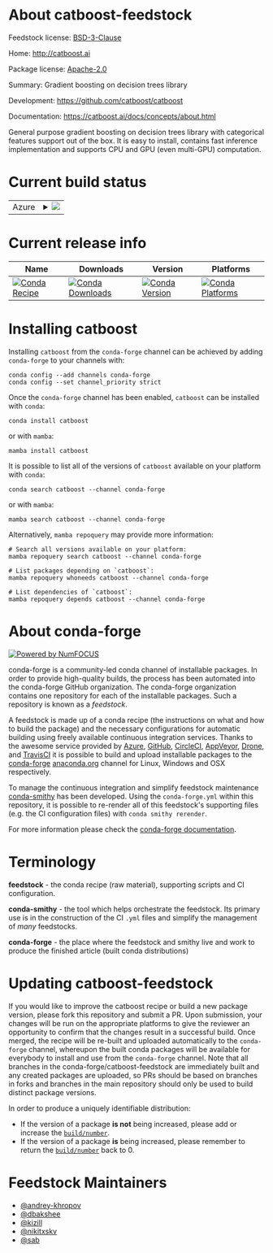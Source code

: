About catboost-feedstock
========================

Feedstock license: [BSD-3-Clause](https://github.com/conda-forge/catboost-feedstock/blob/main/LICENSE.txt)

Home: http://catboost.ai

Package license: [Apache-2.0](https://github.com/catboost/catboost/blob/master/LICENSE)

Summary: Gradient boosting on decision trees library

Development: https://github.com/catboost/catboost

Documentation: https://catboost.ai/docs/concepts/about.html

General purpose gradient boosting on decision trees library with categorical features support out of the box.
It is easy to install, contains fast inference implementation and supports CPU and GPU (even multi-GPU) computation.


Current build status
====================


<table>
    
  <tr>
    <td>Azure</td>
    <td>
      <details>
        <summary>
          <a href="https://dev.azure.com/conda-forge/feedstock-builds/_build/latest?definitionId=3796&branchName=main">
            <img src="https://dev.azure.com/conda-forge/feedstock-builds/_apis/build/status/catboost-feedstock?branchName=main">
          </a>
        </summary>
        <table>
          <thead><tr><th>Variant</th><th>Status</th></tr></thead>
          <tbody><tr>
              <td>linux_64_python3.10.____cpython</td>
              <td>
                <a href="https://dev.azure.com/conda-forge/feedstock-builds/_build/latest?definitionId=3796&branchName=main">
                  <img src="https://dev.azure.com/conda-forge/feedstock-builds/_apis/build/status/catboost-feedstock?branchName=main&jobName=linux&configuration=linux%20linux_64_python3.10.____cpython" alt="variant">
                </a>
              </td>
            </tr><tr>
              <td>linux_64_python3.11.____cpython</td>
              <td>
                <a href="https://dev.azure.com/conda-forge/feedstock-builds/_build/latest?definitionId=3796&branchName=main">
                  <img src="https://dev.azure.com/conda-forge/feedstock-builds/_apis/build/status/catboost-feedstock?branchName=main&jobName=linux&configuration=linux%20linux_64_python3.11.____cpython" alt="variant">
                </a>
              </td>
            </tr><tr>
              <td>linux_64_python3.12.____cpython</td>
              <td>
                <a href="https://dev.azure.com/conda-forge/feedstock-builds/_build/latest?definitionId=3796&branchName=main">
                  <img src="https://dev.azure.com/conda-forge/feedstock-builds/_apis/build/status/catboost-feedstock?branchName=main&jobName=linux&configuration=linux%20linux_64_python3.12.____cpython" alt="variant">
                </a>
              </td>
            </tr><tr>
              <td>linux_64_python3.9.____cpython</td>
              <td>
                <a href="https://dev.azure.com/conda-forge/feedstock-builds/_build/latest?definitionId=3796&branchName=main">
                  <img src="https://dev.azure.com/conda-forge/feedstock-builds/_apis/build/status/catboost-feedstock?branchName=main&jobName=linux&configuration=linux%20linux_64_python3.9.____cpython" alt="variant">
                </a>
              </td>
            </tr><tr>
              <td>linux_aarch64_python3.10.____cpython</td>
              <td>
                <a href="https://dev.azure.com/conda-forge/feedstock-builds/_build/latest?definitionId=3796&branchName=main">
                  <img src="https://dev.azure.com/conda-forge/feedstock-builds/_apis/build/status/catboost-feedstock?branchName=main&jobName=linux&configuration=linux%20linux_aarch64_python3.10.____cpython" alt="variant">
                </a>
              </td>
            </tr><tr>
              <td>linux_aarch64_python3.11.____cpython</td>
              <td>
                <a href="https://dev.azure.com/conda-forge/feedstock-builds/_build/latest?definitionId=3796&branchName=main">
                  <img src="https://dev.azure.com/conda-forge/feedstock-builds/_apis/build/status/catboost-feedstock?branchName=main&jobName=linux&configuration=linux%20linux_aarch64_python3.11.____cpython" alt="variant">
                </a>
              </td>
            </tr><tr>
              <td>linux_aarch64_python3.12.____cpython</td>
              <td>
                <a href="https://dev.azure.com/conda-forge/feedstock-builds/_build/latest?definitionId=3796&branchName=main">
                  <img src="https://dev.azure.com/conda-forge/feedstock-builds/_apis/build/status/catboost-feedstock?branchName=main&jobName=linux&configuration=linux%20linux_aarch64_python3.12.____cpython" alt="variant">
                </a>
              </td>
            </tr><tr>
              <td>linux_aarch64_python3.9.____cpython</td>
              <td>
                <a href="https://dev.azure.com/conda-forge/feedstock-builds/_build/latest?definitionId=3796&branchName=main">
                  <img src="https://dev.azure.com/conda-forge/feedstock-builds/_apis/build/status/catboost-feedstock?branchName=main&jobName=linux&configuration=linux%20linux_aarch64_python3.9.____cpython" alt="variant">
                </a>
              </td>
            </tr><tr>
              <td>osx_64_python3.10.____cpython</td>
              <td>
                <a href="https://dev.azure.com/conda-forge/feedstock-builds/_build/latest?definitionId=3796&branchName=main">
                  <img src="https://dev.azure.com/conda-forge/feedstock-builds/_apis/build/status/catboost-feedstock?branchName=main&jobName=osx&configuration=osx%20osx_64_python3.10.____cpython" alt="variant">
                </a>
              </td>
            </tr><tr>
              <td>osx_64_python3.11.____cpython</td>
              <td>
                <a href="https://dev.azure.com/conda-forge/feedstock-builds/_build/latest?definitionId=3796&branchName=main">
                  <img src="https://dev.azure.com/conda-forge/feedstock-builds/_apis/build/status/catboost-feedstock?branchName=main&jobName=osx&configuration=osx%20osx_64_python3.11.____cpython" alt="variant">
                </a>
              </td>
            </tr><tr>
              <td>osx_64_python3.12.____cpython</td>
              <td>
                <a href="https://dev.azure.com/conda-forge/feedstock-builds/_build/latest?definitionId=3796&branchName=main">
                  <img src="https://dev.azure.com/conda-forge/feedstock-builds/_apis/build/status/catboost-feedstock?branchName=main&jobName=osx&configuration=osx%20osx_64_python3.12.____cpython" alt="variant">
                </a>
              </td>
            </tr><tr>
              <td>osx_64_python3.9.____cpython</td>
              <td>
                <a href="https://dev.azure.com/conda-forge/feedstock-builds/_build/latest?definitionId=3796&branchName=main">
                  <img src="https://dev.azure.com/conda-forge/feedstock-builds/_apis/build/status/catboost-feedstock?branchName=main&jobName=osx&configuration=osx%20osx_64_python3.9.____cpython" alt="variant">
                </a>
              </td>
            </tr><tr>
              <td>osx_arm64_python3.10.____cpython</td>
              <td>
                <a href="https://dev.azure.com/conda-forge/feedstock-builds/_build/latest?definitionId=3796&branchName=main">
                  <img src="https://dev.azure.com/conda-forge/feedstock-builds/_apis/build/status/catboost-feedstock?branchName=main&jobName=osx&configuration=osx%20osx_arm64_python3.10.____cpython" alt="variant">
                </a>
              </td>
            </tr><tr>
              <td>osx_arm64_python3.11.____cpython</td>
              <td>
                <a href="https://dev.azure.com/conda-forge/feedstock-builds/_build/latest?definitionId=3796&branchName=main">
                  <img src="https://dev.azure.com/conda-forge/feedstock-builds/_apis/build/status/catboost-feedstock?branchName=main&jobName=osx&configuration=osx%20osx_arm64_python3.11.____cpython" alt="variant">
                </a>
              </td>
            </tr><tr>
              <td>osx_arm64_python3.12.____cpython</td>
              <td>
                <a href="https://dev.azure.com/conda-forge/feedstock-builds/_build/latest?definitionId=3796&branchName=main">
                  <img src="https://dev.azure.com/conda-forge/feedstock-builds/_apis/build/status/catboost-feedstock?branchName=main&jobName=osx&configuration=osx%20osx_arm64_python3.12.____cpython" alt="variant">
                </a>
              </td>
            </tr><tr>
              <td>osx_arm64_python3.9.____cpython</td>
              <td>
                <a href="https://dev.azure.com/conda-forge/feedstock-builds/_build/latest?definitionId=3796&branchName=main">
                  <img src="https://dev.azure.com/conda-forge/feedstock-builds/_apis/build/status/catboost-feedstock?branchName=main&jobName=osx&configuration=osx%20osx_arm64_python3.9.____cpython" alt="variant">
                </a>
              </td>
            </tr><tr>
              <td>win_64_python3.10.____cpython</td>
              <td>
                <a href="https://dev.azure.com/conda-forge/feedstock-builds/_build/latest?definitionId=3796&branchName=main">
                  <img src="https://dev.azure.com/conda-forge/feedstock-builds/_apis/build/status/catboost-feedstock?branchName=main&jobName=win&configuration=win%20win_64_python3.10.____cpython" alt="variant">
                </a>
              </td>
            </tr><tr>
              <td>win_64_python3.11.____cpython</td>
              <td>
                <a href="https://dev.azure.com/conda-forge/feedstock-builds/_build/latest?definitionId=3796&branchName=main">
                  <img src="https://dev.azure.com/conda-forge/feedstock-builds/_apis/build/status/catboost-feedstock?branchName=main&jobName=win&configuration=win%20win_64_python3.11.____cpython" alt="variant">
                </a>
              </td>
            </tr><tr>
              <td>win_64_python3.12.____cpython</td>
              <td>
                <a href="https://dev.azure.com/conda-forge/feedstock-builds/_build/latest?definitionId=3796&branchName=main">
                  <img src="https://dev.azure.com/conda-forge/feedstock-builds/_apis/build/status/catboost-feedstock?branchName=main&jobName=win&configuration=win%20win_64_python3.12.____cpython" alt="variant">
                </a>
              </td>
            </tr><tr>
              <td>win_64_python3.9.____cpython</td>
              <td>
                <a href="https://dev.azure.com/conda-forge/feedstock-builds/_build/latest?definitionId=3796&branchName=main">
                  <img src="https://dev.azure.com/conda-forge/feedstock-builds/_apis/build/status/catboost-feedstock?branchName=main&jobName=win&configuration=win%20win_64_python3.9.____cpython" alt="variant">
                </a>
              </td>
            </tr>
          </tbody>
        </table>
      </details>
    </td>
  </tr>
</table>

Current release info
====================

| Name | Downloads | Version | Platforms |
| --- | --- | --- | --- |
| [![Conda Recipe](https://img.shields.io/badge/recipe-catboost-green.svg)](https://anaconda.org/conda-forge/catboost) | [![Conda Downloads](https://img.shields.io/conda/dn/conda-forge/catboost.svg)](https://anaconda.org/conda-forge/catboost) | [![Conda Version](https://img.shields.io/conda/vn/conda-forge/catboost.svg)](https://anaconda.org/conda-forge/catboost) | [![Conda Platforms](https://img.shields.io/conda/pn/conda-forge/catboost.svg)](https://anaconda.org/conda-forge/catboost) |

Installing catboost
===================

Installing `catboost` from the `conda-forge` channel can be achieved by adding `conda-forge` to your channels with:

```
conda config --add channels conda-forge
conda config --set channel_priority strict
```

Once the `conda-forge` channel has been enabled, `catboost` can be installed with `conda`:

```
conda install catboost
```

or with `mamba`:

```
mamba install catboost
```

It is possible to list all of the versions of `catboost` available on your platform with `conda`:

```
conda search catboost --channel conda-forge
```

or with `mamba`:

```
mamba search catboost --channel conda-forge
```

Alternatively, `mamba repoquery` may provide more information:

```
# Search all versions available on your platform:
mamba repoquery search catboost --channel conda-forge

# List packages depending on `catboost`:
mamba repoquery whoneeds catboost --channel conda-forge

# List dependencies of `catboost`:
mamba repoquery depends catboost --channel conda-forge
```


About conda-forge
=================

[![Powered by
NumFOCUS](https://img.shields.io/badge/powered%20by-NumFOCUS-orange.svg?style=flat&colorA=E1523D&colorB=007D8A)](https://numfocus.org)

conda-forge is a community-led conda channel of installable packages.
In order to provide high-quality builds, the process has been automated into the
conda-forge GitHub organization. The conda-forge organization contains one repository
for each of the installable packages. Such a repository is known as a *feedstock*.

A feedstock is made up of a conda recipe (the instructions on what and how to build
the package) and the necessary configurations for automatic building using freely
available continuous integration services. Thanks to the awesome service provided by
[Azure](https://azure.microsoft.com/en-us/services/devops/), [GitHub](https://github.com/),
[CircleCI](https://circleci.com/), [AppVeyor](https://www.appveyor.com/),
[Drone](https://cloud.drone.io/welcome), and [TravisCI](https://travis-ci.com/)
it is possible to build and upload installable packages to the
[conda-forge](https://anaconda.org/conda-forge) [anaconda.org](https://anaconda.org/)
channel for Linux, Windows and OSX respectively.

To manage the continuous integration and simplify feedstock maintenance
[conda-smithy](https://github.com/conda-forge/conda-smithy) has been developed.
Using the ``conda-forge.yml`` within this repository, it is possible to re-render all of
this feedstock's supporting files (e.g. the CI configuration files) with ``conda smithy rerender``.

For more information please check the [conda-forge documentation](https://conda-forge.org/docs/).

Terminology
===========

**feedstock** - the conda recipe (raw material), supporting scripts and CI configuration.

**conda-smithy** - the tool which helps orchestrate the feedstock.
                   Its primary use is in the construction of the CI ``.yml`` files
                   and simplify the management of *many* feedstocks.

**conda-forge** - the place where the feedstock and smithy live and work to
                  produce the finished article (built conda distributions)


Updating catboost-feedstock
===========================

If you would like to improve the catboost recipe or build a new
package version, please fork this repository and submit a PR. Upon submission,
your changes will be run on the appropriate platforms to give the reviewer an
opportunity to confirm that the changes result in a successful build. Once
merged, the recipe will be re-built and uploaded automatically to the
`conda-forge` channel, whereupon the built conda packages will be available for
everybody to install and use from the `conda-forge` channel.
Note that all branches in the conda-forge/catboost-feedstock are
immediately built and any created packages are uploaded, so PRs should be based
on branches in forks and branches in the main repository should only be used to
build distinct package versions.

In order to produce a uniquely identifiable distribution:
 * If the version of a package **is not** being increased, please add or increase
   the [``build/number``](https://docs.conda.io/projects/conda-build/en/latest/resources/define-metadata.html#build-number-and-string).
 * If the version of a package **is** being increased, please remember to return
   the [``build/number``](https://docs.conda.io/projects/conda-build/en/latest/resources/define-metadata.html#build-number-and-string)
   back to 0.

Feedstock Maintainers
=====================

* [@andrey-khropov](https://github.com/andrey-khropov/)
* [@dbakshee](https://github.com/dbakshee/)
* [@kizill](https://github.com/kizill/)
* [@nikitxskv](https://github.com/nikitxskv/)
* [@sab](https://github.com/sab/)


